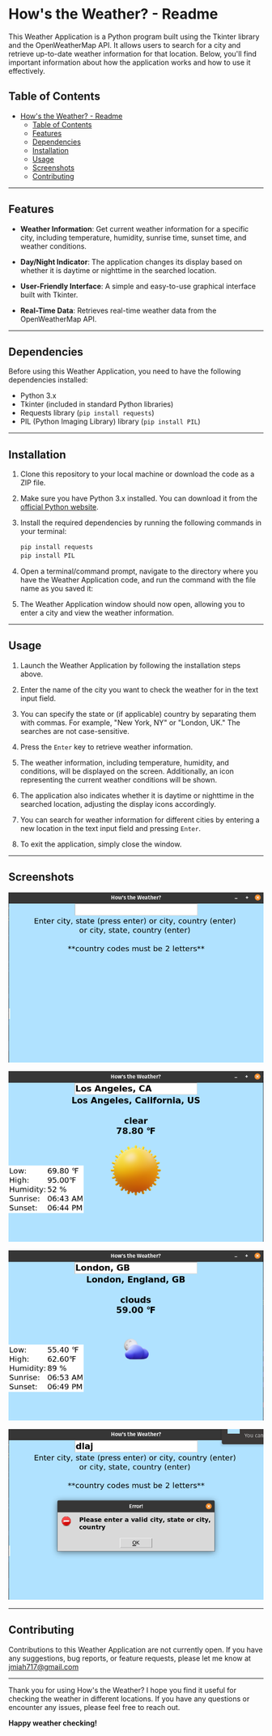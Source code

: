 # How's the Weather? -  Readme

This Weather Application is a Python program built using the Tkinter library and the OpenWeatherMap API. It allows users to search for a city and retrieve up-to-date weather information for that location. Below, you'll find important information about how the application works and how to use it effectively.

## Table of Contents

- [How's the Weather? -  Readme](#hows-the-weather----readme)
  - [Table of Contents](#table-of-contents)
  - [Features](#features)
  - [Dependencies](#dependencies)
  - [Installation](#installation)
  - [Usage](#usage)
  - [Screenshots](#screenshots)
  - [Contributing](#contributing)

---

## Features

- **Weather Information**: Get current weather information for a specific city, including temperature, humidity, sunrise time, sunset time, and weather conditions.

- **Day/Night Indicator**: The application changes its display based on whether it is daytime or nighttime in the searched location.

- **User-Friendly Interface**: A simple and easy-to-use graphical interface built with Tkinter.

- **Real-Time Data**: Retrieves real-time weather data from the OpenWeatherMap API.

---

## Dependencies

Before using this Weather Application, you need to have the following dependencies installed:

- Python 3.x
- Tkinter (included in standard Python libraries)
- Requests library (`pip install requests`)
- PIL (Python Imaging Library) library (`pip install PIL`)

---

## Installation

1. Clone this repository to your local machine or download the code as a ZIP file.

2. Make sure you have Python 3.x installed. You can download it from the [official Python website](https://www.python.org/downloads/).

3. Install the required dependencies by running the following commands in your terminal:

   ```bash
   pip install requests
   pip install PIL
   ```

4. Open a terminal/command prompt, navigate to the directory where you have the Weather Application code, and run the command with the file name as you saved it:

5. The Weather Application window should now open, allowing you to enter a city and view the weather information.

---

## Usage

1. Launch the Weather Application by following the installation steps above.

2. Enter the name of the city you want to check the weather for in the text input field.

3. You can specify the state or (if applicable) country by separating them with commas. For example, "New York, NY" or "London, UK." The searches are not case-sensitive.

4. Press the `Enter` key to retrieve weather information.

5. The weather information, including temperature, humidity, and conditions, will be displayed on the screen. Additionally, an icon representing the current weather conditions will be shown.

6. The application also indicates whether it is daytime or nighttime in the searched location, adjusting the display icons accordingly.

7. You can search for weather information for different cities by entering a new location in the text input field and pressing `Enter`.

8. To exit the application, simply close the window.

---

## Screenshots

![image](https://github.com/jmiah717/Hows_the_Weather/blob/master/readme/home_screen.png)

![image](https://github.com/jmiah717/Hows_the_Weather/blob/4161bca5d6da996c0d018fdcfb78fb4c0070d174/readme/Los_Angeles.png)

![image](https://github.com/jmiah717/Hows_the_Weather/blob/4161bca5d6da996c0d018fdcfb78fb4c0070d174/readme/london_GB.png)

![image](https://github.com/jmiah717/Hows_the_Weather/blob/4161bca5d6da996c0d018fdcfb78fb4c0070d174/readme/Error_example.png)

---

## Contributing

Contributions to this Weather Application are not currently open. If you have any suggestions, bug reports, or feature requests, please let me know at <jmiah717@gmail.com>

---

Thank you for using How's the Weather? I hope you find it useful for checking the weather in different locations. If you have any questions or encounter any issues, please feel free to reach out.

**Happy weather checking!**
